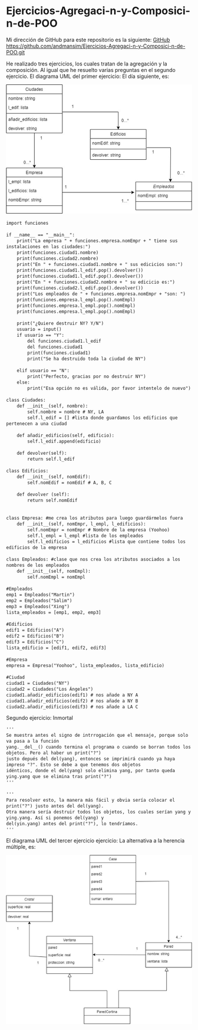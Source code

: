 # Ejercicios-Agregaci-n-y-Composici-n-de-POO

Mi dirección de GitHub para este repositorio es la siguiente: [GitHub](https://github.com/andmansim/Ejercicios-Agregaci-n-y-Composici-n-de-POO.git)
https://github.com/andmansim/Ejercicios-Agregaci-n-y-Composici-n-de-POO.git

He realizado tres ejercicios, los cuales tratan de la agregación y la composición. Al igual que he resuelto varias preguntas en el segundo ejercicio.
El diagrama UML del primer ejercicio: El día siguiente, es:

![diagrama uml el dia siguiente](/dia-siguiente/el-dia-siguiente.jpg)


```
import funciones

if __name__ == "__main__":
    print("La empresa " + funciones.empresa.nomEmpr + " tiene sus instalaciones en las ciudades:")
    print(funciones.ciudad1.nombre)
    print(funciones.ciudad2.nombre)
    print("En " + funciones.ciudad1.nombre + " sus edicicios son:")
    print(funciones.ciudad1.l_edif.pop().devolver())
    print(funciones.ciudad1.l_edif.pop().devolver())
    print("En " + funciones.ciudad2.nombre + " su edicicio es:")
    print(funciones.ciudad2.l_edif.pop().devolver())
    print("Los empleados de " + funciones.empresa.nomEmpr + "son: ") 
    print(funciones.empresa.l_empl.pop().nomEmpl)
    print(funciones.empresa.l_empl.pop().nomEmpl)
    print(funciones.empresa.l_empl.pop().nomEmpl)
    
    print("¿Quiere destruir NY? Y/N")
    usuario = input()
    if usuario == "Y":
        del funciones.ciudad1.l_edif
        del funciones.ciudad1
        print(funciones.ciudad1)
        print("Se ha destruido toda la ciudad de NY")
        
    elif usuario == "N":
        print("Perfecto, gracias por no destruir NY")   
    else:
        print("Esa opción no es válida, por favor intentelo de nuevo")

class Ciudades:
    def __init__(self, nombre):
        self.nombre = nombre # NY, LA
        self.l_edif = [] #lista donde guardamos los edificios que pertenecen a una ciudad
        
    def añadir_edificios(self, edificio):
        self.l_edif.append(edificio)
        
    def devolver(self):
        return self.l_edif
    
class Edificios:
    def __init__(self, nomEdif):
        self.nomEdif = nomEdif # A, B, C
        
    def devolver (self):
        return self.nomEdif
        

class Empresa: #me crea los atributos para luego guardármelos fuera
    def __init__(self, nomEmpr, l_empl, l_edificios):
        self.nomEmpr = nomEmpr # Nombre de la empresa (Yoohoo)
        self.l_empl = l_empl #lista de los empleados
        self.l_edificios = l_edificios #lista que contiene todos los edificios de la empresa

class Empleados: #clase que nos crea los atributos asociados a los nombres de los empleados
    def __init__(self, nomEmpl):
        self.nomEmpl = nomEmpl
        
#Empleados
emp1 = Empleados("Martin")
emp2 = Empleados("Salim")
emp3 = Empleados("Xing")     
lista_empleados = [emp1, emp2, emp3]

#Edificios
edif1 = Edificios("A")
edif2 = Edificios("B")
edif3 = Edificios("C")
lista_edificio = [edif1, edif2, edif3]

#Empresa
empresa = Empresa("Yoohoo", lista_empleados, lista_edificio)

#Ciudad
ciudad1 = Ciudades("NY")
ciudad2 = Ciudades("Los Ángeles")
ciudad1.añadir_edificios(edif1) # nos añade a NY A
ciudad1.añadir_edificios(edif2) # nos añade a NY B
ciudad2.añadir_edificios(edif3) # nos añade a LA C
```
Segundo ejercicio: Inmortal

```
'''
Se muestra antes el signo de intrrogación que el mensaje, porque solo va pasa a la función
yang.__del__() cuando termina el programa o cuando se borran todos los objetos. Pero al haber un print("?")
justo depués del del(yang), entonces se imprimirá cuando ya haya impreso "?". Esto se debe a que tenemos dos objetos
idénticos, donde el del(yang) solo elimina yang, por tanto queda ying.yang que se elimina tras print("?")
'''

'''
Para resolver esto, la manera más fácil y obvia sería colocar el print("?") justo antes del del(yang). 
Otra manera sería destruir todos los objetos, los cuales serían yang y ying.yang. Así si ponemos del(yang) y 
del(yin.yang) antes del print("?"), lo tendríamos.
'''
```

El diagrama UML del tercer ejercicio ejercicio: La alternativa a la herencia múltiple, es:

![diagrama uml la alternativa](/alternativa-herencia-multiple/alternativa.jpg)

```

```
